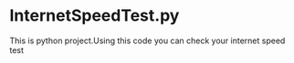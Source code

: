 # InternetSpeedTest.py
This is python project.Using this code you can check your  internet speed test  
